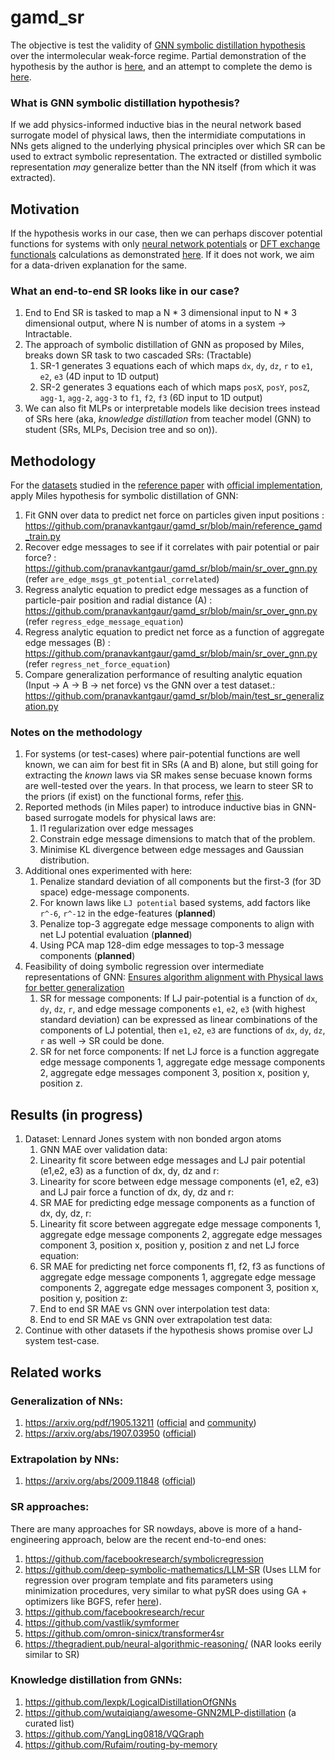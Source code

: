 # gamd_sr
The objective is test the validity of [GNN symbolic distillation hypothesis](https://arxiv.org/abs/2006.11287) over the intermolecular weak-force regime. Partial demonstration of the hypothesis by the author is [here](https://colab.research.google.com/github/MilesCranmer/symbolic_deep_learning/blob/master/GN_Demo_Colab.ipynb), and an attempt to complete the demo is [here](https://github.com/MilesCranmer/PySR/issues/36).

### What is GNN symbolic distillation hypothesis?
If we add physics-informed inductive bias in the neural network based surrogate model of physical laws, then the intermidiate computations in NNs gets aligned to the underlying physical principles over which SR can be used to extract symbolic representation. The extracted or distilled symbolic representation _may_ generalize better than the NN itself (from which it was extracted).

## Motivation
If the hypothesis works in our case, then we can perhaps discover potential functions for systems with only [neural network potentials](https://github.com/torchmd/torchmd-net) or [DFT exchange functionals](https://www.pnas.org/content/113/30/8368.short) calculations as demonstrated [here](https://github.com/google-research/google-research/tree/master/symbolic_functionals). If it does not work, we aim for a data-driven explanation for the same.

### What an end-to-end SR looks like in our case?
1. End to End SR is tasked to map a N * 3 dimensional input to N * 3 dimensional output, where N is number of atoms in a system -> Intractable.
2. The approach of symbolic distillation of GNN as proposed by Miles, breaks down SR task to two cascaded SRs: (Tractable)
   1. SR-1 generates 3 equations each of which maps `dx`, `dy`, `dz`, `r` to `e1`, `e2`, `e3` (4D input to 1D output)
   2. SR-2 generates 3 equations each of which maps `posX`, `posY`, `posZ`, `agg-1`, `agg-2`, `agg-3` to `f1`, `f2`, `f3` (6D input to 1D output)
3. We can also fit MLPs or interpretable models like decision trees instead of SRs here (aka, _knowledge distillation_ from teacher model (GNN) to student (SRs, MLPs, Decision tree and so on)). 


## Methodology
For the [datasets](https://github.com/BaratiLab/GAMD?tab=readme-ov-file#data-generation) studied in the [reference paper](https://arxiv.org/abs/2112.03383) with [official implementation](https://github.com/BaratiLab/GAMD), apply Miles hypothesis for symbolic distillation of GNN:
1. Fit GNN over data to predict net force on particles given input positions : https://github.com/pranavkantgaur/gamd_sr/blob/main/reference_gamd_train.py
2. Recover edge messages to see if it correlates with pair potential or pair force? : https://github.com/pranavkantgaur/gamd_sr/blob/main/sr_over_gnn.py (refer `are_edge_msgs_gt_potential_correlated`)
3. Regress analytic equation to predict edge messages as a function of particle-pair position and radial distance (A) : https://github.com/pranavkantgaur/gamd_sr/blob/main/sr_over_gnn.py (refer `regress_edge_message_equation`)
4. Regress analytic equation to predict net force as a function of aggregate edge messages (B) : https://github.com/pranavkantgaur/gamd_sr/blob/main/sr_over_gnn.py (refer `regress_net_force_equation`)
5. Compare generalization performance of resulting analytic equation (Input -> A -> B -> net force) vs the GNN over a test dataset.: https://github.com/pranavkantgaur/gamd_sr/blob/main/test_sr_generalization.py 

### Notes on the methodology
1. For systems (or test-cases) where pair-potential functions are well known, we can aim for best fit in SRs (A and B) alone, but still going for extracting the _known_ laws via SR makes sense becuase known forms are well-tested over the years. In that process, we learn to steer SR to the priors (if exist) on the functional forms, refer [this](https://github.com/MilesCranmer/PySR/issues/285).
2. Reported methods (in Miles paper) to introduce inductive bias in GNN-based surrogate models for physical laws are:
   1. l1 regularization over edge messages
   2. Constrain edge message dimensions to match that of the problem.
   3. Minimise KL divergence between edge messages and Gaussian distribution.
3. Additional ones experimented with here:
   1. Penalize standard deviation of all components but the first-3 (for 3D space) edge-message components.
   2. For known laws like `LJ potential` based systems, add factors like `r^-6`, `r^-12` in the edge-features (**planned**)
   3. Penalize top-3 aggregate edge message components to align with net LJ potential evaluation (**planned**)
   4. Using PCA map 128-dim edge messages to top-3 message components (**planned**)
4. Feasibility of doing symbolic regression over intermediate representations of GNN: [Ensures algorithm alignment with Physical laws for better generalization](https://arxiv.org/pdf/1806.01261)
   1. SR for message components: If LJ pair-potential is a function of `dx`, `dy`, `dz`, `r`, and edge message components `e1`, `e2`, `e3` (with highest standard deviation) can be expressed as linear combinations of the components of LJ potential, then `e1`, `e2`, `e3` are functions of `dx`, `dy`, `dz`, `r` as well -> SR could be done.
   2. SR for net force components: If net LJ force is a function aggregate edge message components 1, aggregate edge message components 2, aggregate edge messages component 3, position x, position y, position z.
   
## Results (in progress)
1. Dataset: Lennard Jones system with non bonded argon atoms 
   1. GNN MAE over validation data: 
   2. Linearity fit score between edge messages and LJ pair potential (e1,e2, e3) as a function of dx, dy, dz and r: 
   3. Linearity for score between edge message components (e1, e2, e3) and LJ pair force a function of dx, dy, dz and r: 
   4. SR MAE for predicting edge message components as a function of dx, dy, dz, r: 
   5. Linearity fit score between aggregate edge message components 1, aggregate edge message components 2, aggregate edge messages component 3, position x, position y, position z and net LJ force equation:
   6. SR MAE for predicting net force components f1, f2, f3 as functions of aggregate edge message components 1, aggregate edge message components 2, aggregate edge messages component 3, position x, position y, position z: 
   7. End to end SR MAE vs GNN over interpolation test data: 
   8. End to end SR MAE vs GNN over extrapolation test data:
2. Continue with other datasets if the hypothesis shows promise over LJ system test-case.
      
## Related works
### Generalization of NNs: 
1. https://arxiv.org/pdf/1905.13211 ([official](https://github.com/NNReasoning/What-Can-Neural-Networks-Reason-About) and [community](https://github.com/KushajveerSingh/deep_learning/tree/main/graph_machine_learning/what_can_neural_networks_reason_about))
2. https://arxiv.org/abs/1907.03950 ([official](https://github.com/ceyzaguirre4/NSM))
### Extrapolation by NNs:
1. https://arxiv.org/abs/2009.11848 ([official](https://github.com/jinglingli/nn-extrapolate))


### SR approaches:
There are many approaches for SR nowdays, above is more of a hand-engineering approach, below are the recent end-to-end ones:
1. https://github.com/facebookresearch/symbolicregression
2. https://github.com/deep-symbolic-mathematics/LLM-SR (Uses LLM for regression over program template and fits parameters using minimization procedures, very similar to what pySR does using GA + optimizers like BGFS, refer [here](https://github.com/MilesCranmer/PySR/issues/36#issuecomment-791890120)).
3. https://github.com/facebookresearch/recur
4. https://github.com/vastlik/symformer
5. https://github.com/omron-sinicx/transformer4sr
6. https://thegradient.pub/neural-algorithmic-reasoning/ (NAR looks eerily similar to SR)

### Knowledge distillation from GNNs:
1. https://github.com/lexpk/LogicalDistillationOfGNNs
2. https://github.com/wutaiqiang/awesome-GNN2MLP-distillation (a curated list)
3. https://github.com/YangLing0818/VQGraph
4. https://github.com/Rufaim/routing-by-memory
